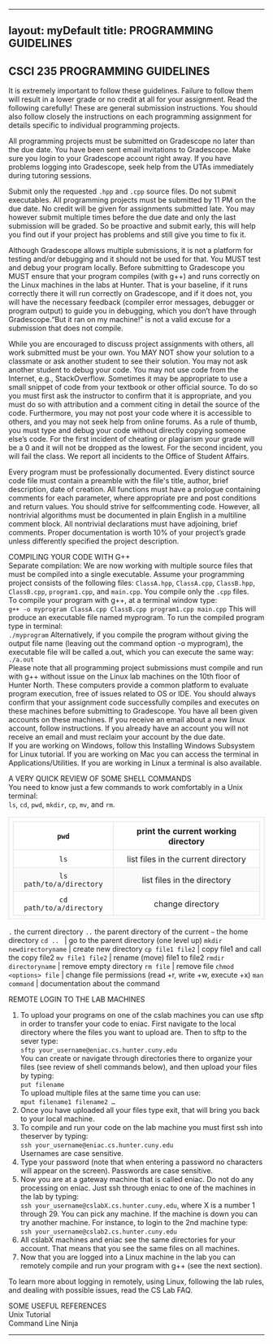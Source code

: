 <style>  
table {
    border-collapse: collapse;
}
table, td, th {
    text-align: left;
    padding: 8px;
    padding-bottom: 6px;
    border: 1px solid #dee1e4;
}
tr:nth-child(even) {background-color: #fafafa;}
tr:nth-child(odd) {background-color: #ffffff;}
hr.style-six {
    border: 0;
    height: 0;
    border-top: 1px solid rgba(0, 0, 0, 0.1);
    border-bottom: 1px solid rgba(255, 255, 255, 0.3);
}
a:link {
    text-decoration: none;
}
a:visited {
    text-decoration: none;
    color: blue;
}
a:hover {
    text-decoration: none;
}
a:active {
    text-decoration: none;
}
</style>

---
layout: myDefault 
title: PROGRAMMING GUIDELINES
---

## CSCI 235 PROGRAMMING GUIDELINES

It is extremely important to follow these guidelines. Failure to follow them will result in a lower grade or no credit at all for your assignment. Read the following carefully! These are general submission instructions. You should also follow closely the instructions on each programming assignment for details specific to individual programming projects.  
  
All programming projects must be submitted on Gradescope no later than the due date. You have been sent email invitations to Gradescope. Make sure you login to your Gradescope account right away. If you have problems logging into Gradescope, seek help from the UTAs immediately during tutoring sessions.  
  
Submit only the requested `.hpp` and `.cpp` source files. Do not submit executables. All programming projects must be submitted by 11 PM on the due date. No credit will be given for assignments submitted late. You may however submit multiple times before the due date and only the last submission will be graded. So be proactive and submit early, this will help you find out if your project has problems and still give you time to fix it.  
  
Although Gradescope allows multiple submissions, it is not a platform for testing and/or debugging and it should not be used for that. You MUST test and debug your program locally. Before submitting to Gradescope you MUST ensure that your program compiles (with g++) and runs correctly on the Linux machines in the labs at Hunter. That is your baseline, if it runs correctly there it will run correctly on Gradescope, and if it does not, you will have the necessary feedback (compiler error messages, debugger or program output) to guide you in debugging, which you don’t have through  Gradescope.“But it ran on my machine!” is not a valid excuse for a submission that does not compile.  
  
While you are encouraged to discuss project assignments with others, all work submitted must be your own. You MAY NOT show your solution to a classmate or ask another student to see their solution. You may not ask another student to debug your code. You may not use code from the Internet, e.g., StackOverflow. Sometimes it may be appropriate to use a small snippet of code from your textbook or other official source. To do so you must first ask the instructor to confirm that it is appropriate, and you must do so with attribution and a comment citing in detail the source of the code. Furthermore, you may not post your code where it is accessible to others, and you may not seek help from online forums. As a rule of thumb, you must type and debug your code without directly copying someone else’s code. For the first incident of cheating or plagiarism your grade will be a 0 and it will not be dropped as the lowest. For the second incident, you will fail the class. We report all incidents to the Office of Student Affairs.  
  
Every program must be professionally documented. Every distinct source code file must contain a preamble with the file's title, author, brief description, date of creation. All functions must have a prologue containing comments for each parameter, where appropriate pre and post conditions and return values. You should strive for selfcommenting code. However, all nontrivial algorithms must be documented in plain English in a multiline comment block. All nontrivial declarations must have adjoining, brief comments. Proper documentation is worth 10% of your project’s grade unless differently specified the project description.  
  
COMPILING YOUR CODE WITH G++  
Separate compilation: We are now working with multiple source files that must be compiled into a single executable. Assume your programming project consists of the following files: `ClassA.hpp`, `ClassA.cpp`, `ClassB.hpp`, `ClassB.cpp`, `program1.cpp`, and `main.cpp`. You compile only the `.cpp` files.  
To compile your program with g++, at a terminal window type:  
`g++ -o myprogram ClassA.cpp ClassB.cpp program1.cpp main.cpp`
This will produce an executable file named myprogram. To run the compiled program type in terminal:  
`./myprogram`
Alternatively, if you compile the program without giving the output file name (leaving out the command option -o myprogram), the executable file will be called a.out, which you can execute the same way:  
`./a.out`  
Please note that all programming project submissions must compile and run with g++ without issue on the Linux lab machines on the 10th floor of Hunter North. These computers provide a common platform to evaluate program execution, free of issues related to OS or IDE. You should always confirm that your assignment code successfully compiles and executes on these machines before submitting to Gradescope. You have all been given accounts on these machines. If you receive an email about a new linux account, follow instructions. If you already have an account you will not receive an email and must [reclaim](comp_sci_faq.pdf) your account by the due date.  
If you are working on Windows, follow this [Installing Windows Subsystem for Linux](https://okunhardt.github.io/documents/Installing_WSL.pdf) tutorial. If you are working on Mac you can access the terminal in Applications/Utilities. If you are working in Linux a terminal is also available.  
  
A VERY QUICK REVIEW OF SOME SHELL COMMANDS  
You need to know just a few commands to work comfortably in a Unix terminal:  
`ls`, `cd`, `pwd`, `mkdir`, `cp`, `mv`, and `rm`.  
  
 `pwd` | print the current working directory 
 :---: | :---: 
 `ls` | list files in the current directory 
 `ls path/to/a/directory` | list files in the directory 
 `cd path/to/a/directory` | change directory 
 `.`   the current directory 
 `..`  the parent directory of the current 
 `~`  the home directory 
 `cd .. ` | go to the parent directory (one level up) 
 `mkdir newdirectoryname` | create new directory 
 `cp file1 file2` | copy file1 and call the copy file2 
 `mv file1 file2` | rename (move) file1 to file2 
 `rmdir directoryname` | remove empty directory 
 `rm file` | remove file 
 `chmod <options> file` | change file permissions (read +r, write +w, execute +x) 
 `man command` | documentation about the command 
  
REMOTE LOGIN TO THE LAB MACHINES  
1. To upload your programs on one of the cslab machines you can use sftp in order to transfer your code to eniac. First navigate to the local directory where the files you want to upload are. Then to sftp to the sever type:  
`sftp your_username@eniac.cs.hunter.cuny.edu`  
You can create or navigate through directories there to organize your files (see review of shell commands below), and then upload your files by typing:  
`put filename`  
To upload multiple files at the same time you can use:  
`mput filename1 filename2 …`  
2. Once you have uploaded all your files type exit, that will bring you back to your local machine.
3. To compile and run your code on the lab machine you must first ssh into theserver by typing:  
`ssh your_username@eniac.cs.hunter.cuny.edu`  
Usernames are case sensitive.  
4. Type your password (note that when entering a password no characters will appear on the screen). Passwords are case sensitive.
5. Now you are at a gateway machine that is called eniac. Do not do any processing on eniac. Just ssh through eniac to one of the machines in the lab by typing:  
`ssh your_username@cslabX.cs.hunter.cuny.edu`, where X is a number 1 through 29. You can pick any machine. If the machine is down you can try another machine. For instance, to login to the 2nd machine type:  
`ssh your_username@cslab2.cs.hunter.cuny.edu`  
6. All cslabX machines and eniac see the same directories for your account. That means that you see the same files on all machines. 
7. Now that you are logged into a Linux machine in the lab you can remotely compile and run your program with g++ (see the next section).  
  
To learn more about logging in remotely, using Linux, following the lab rules, and dealing with possible issues, read the [CS Lab FAQ](comp_sci_faq.pdf).  
  
SOME USEFUL REFERENCES  
[Unix Tutorial](http://www.ee.surrey.ac.uk/Teaching/Unix/unix1.html)  
[Command Line Ninja](https://lifehacker.com/5743814/become-a-commandline-ninja-with-these-time-saving-shortcuts)    
  
---  
  
  

